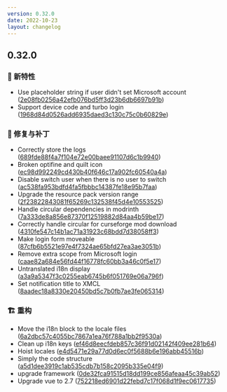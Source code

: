 ```yaml
---
version: 0.32.0
date: 2022-10-23
layout: changelog
---
```

## 0.32.0
### 🚀 新特性

- Use placeholder string if user didn't set Microsoft account ([2e08fb0256a42efb076bd5ff3d23b6db6697b91b](https://github.com/Voxelum/x-minecraft-launcher/commit/2e08fb0256a42efb076bd5ff3d23b6db6697b91b))
- Support device code and turbo login ([1968d84d0526add6935daed3c130c75c0b60829e](https://github.com/Voxelum/x-minecraft-launcher/commit/1968d84d0526add6935daed3c130c75c0b60829e))
### 🐛 修复与补丁

- Correctly store the logs ([689fde88f4a7f104e72e00baee91107d6c1b9940](https://github.com/Voxelum/x-minecraft-launcher/commit/689fde88f4a7f104e72e00baee91107d6c1b9940))
- Broken optifine and quilt icon ([ec98d992249cd430b40f646c17a902fc60540a4a](https://github.com/Voxelum/x-minecraft-launcher/commit/ec98d992249cd430b40f646c17a902fc60540a4a))
- Disable switch user when there is no user to switch ([ac538fa953bdfd4fa5fbbbc14387fe18e95b7faa](https://github.com/Voxelum/x-minecraft-launcher/commit/ac538fa953bdfd4fa5fbbbc14387fe18e95b7faa))
- Upgrade the resource pack version range ([2f23822843081f65269c132538f45d4e10553525](https://github.com/Voxelum/x-minecraft-launcher/commit/2f23822843081f65269c132538f45d4e10553525))
- Handle circular dependencies in modrinth ([7a333de8a856e87370f12519882d84aa4b59be17](https://github.com/Voxelum/x-minecraft-launcher/commit/7a333de8a856e87370f12519882d84aa4b59be17))
- Correctly handle circular for curseforge mod download ([4310fe547c14b1ac71a31923c68bdd7d38058ff3](https://github.com/Voxelum/x-minecraft-launcher/commit/4310fe547c14b1ac71a31923c68bdd7d38058ff3))
- Make login form moveable ([87cfb6b5521e97e4f7324ae65bfd27ea3ae3051b](https://github.com/Voxelum/x-minecraft-launcher/commit/87cfb6b5521e97e4f7324ae65bfd27ea3ae3051b))
- Remove extra scope from Microsoft login ([caae82a684e56fd44f16778fc60bb3a46c0f5e17](https://github.com/Voxelum/x-minecraft-launcher/commit/caae82a684e56fd44f16778fc60bb3a46c0f5e17))
- Untranslated i18n display ([a3a9a5347f3c0255eab6745b6f051769e06a796f](https://github.com/Voxelum/x-minecraft-launcher/commit/a3a9a5347f3c0255eab6745b6f051769e06a796f))
- Set notification title to XMCL ([8aadec18a8330e20450bd5c7b0fb7ae3fe065314](https://github.com/Voxelum/x-minecraft-launcher/commit/8aadec18a8330e20450bd5c7b0fb7ae3fe065314))
### 🏗️ 重构

- Move the i18n block to the locale files ([6a2dbc57c4055bc7867a1ea76f788a1bb2f9530a](https://github.com/Voxelum/x-minecraft-launcher/commit/6a2dbc57c4055bc7867a1ea76f788a1bb2f9530a))
- Clean up i18n keys ([ef46d8eecfdeb857c36f91d02142f409ee281b64](https://github.com/Voxelum/x-minecraft-launcher/commit/ef46d8eecfdeb857c36f91d02142f409ee281b64))
- Hoist locales ([e4d5471e29a77d0d6ec0f5688b6e196abb45516b](https://github.com/Voxelum/x-minecraft-launcher/commit/e4d5471e29a77d0d6ec0f5688b6e196abb45516b))
- Simply the code structure ([a5d1dee3919c1ab535cdb7b158c2095b335e04f9](https://github.com/Voxelum/x-minecraft-launcher/commit/a5d1dee3919c1ab535cdb7b158c2095b335e04f9))
- upgrade framework ([0de32fca91515d18dd199ce856afeaa45c39ab52](https://github.com/Voxelum/x-minecraft-launcher/commit/0de32fca91515d18dd199ce856afeaa45c39ab52))
- Upgrade vue to 2.7 ([752218ed6901d22febd7c17f068d1f9ec0617735](https://github.com/Voxelum/x-minecraft-launcher/commit/752218ed6901d22febd7c17f068d1f9ec0617735))